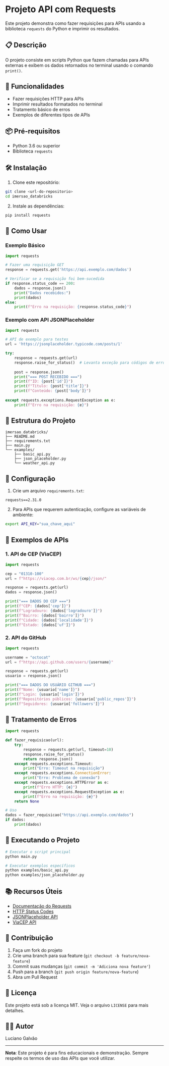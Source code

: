 # Projeto API com Requests

Este projeto demonstra como fazer requisições para APIs usando a biblioteca `requests` do Python e imprimir os resultados.

## 📋 Descrição

O projeto consiste em scripts Python que fazem chamadas para APIs externas e exibem os dados retornados no terminal usando o comando `print()`.

## 🚀 Funcionalidades

- Fazer requisições HTTP para APIs
- Imprimir resultados formatados no terminal
- Tratamento básico de erros
- Exemplos de diferentes tipos de APIs

## 📦 Pré-requisitos

- Python 3.6 ou superior
- Biblioteca `requests`

## 🛠️ Instalação

1. Clone este repositório:
```bash
git clone <url-do-repositorio>
cd imersao_databricks
```

2. Instale as dependências:
```bash
pip install requests
```

## 📖 Como Usar

### Exemplo Básico

```python
import requests

# Fazer uma requisição GET
response = requests.get('https://api.exemplo.com/dados')

# Verificar se a requisição foi bem-sucedida
if response.status_code == 200:
    dados = response.json()
    print("Dados recebidos:")
    print(dados)
else:
    print(f"Erro na requisição: {response.status_code}")
```

### Exemplo com API JSONPlaceholder

```python
import requests

# API de exemplo para testes
url = 'https://jsonplaceholder.typicode.com/posts/1'

try:
    response = requests.get(url)
    response.raise_for_status()  # Levanta exceção para códigos de erro HTTP
    
    post = response.json()
    print("=== POST RECEBIDO ===")
    print(f"ID: {post['id']}")
    print(f"Título: {post['title']}")
    print(f"Conteúdo: {post['body']}")
    
except requests.exceptions.RequestException as e:
    print(f"Erro na requisição: {e}")
```

## 📁 Estrutura do Projeto

```
imersao_databricks/
├── README.md
├── requirements.txt
├── main.py
└── examples/
    ├── basic_api.py
    ├── json_placeholder.py
    └── weather_api.py
```

## 🔧 Configuração

1. Crie um arquivo `requirements.txt`:
```
requests==2.31.0
```

2. Para APIs que requerem autenticação, configure as variáveis de ambiente:
```bash
export API_KEY="sua_chave_aqui"
```

## 📝 Exemplos de APIs

### 1. API de CEP (ViaCEP)
```python
import requests

cep = "01310-100"
url = f"https://viacep.com.br/ws/{cep}/json/"

response = requests.get(url)
dados = response.json()

print("=== DADOS DO CEP ===")
print(f"CEP: {dados['cep']}")
print(f"Logradouro: {dados['logradouro']}")
print(f"Bairro: {dados['bairro']}")
print(f"Cidade: {dados['localidade']}")
print(f"Estado: {dados['uf']}")
```

### 2. API do GitHub
```python
import requests

username = "octocat"
url = f"https://api.github.com/users/{username}"

response = requests.get(url)
usuario = response.json()

print("=== DADOS DO USUÁRIO GITHUB ===")
print(f"Nome: {usuario['name']}")
print(f"Login: {usuario['login']}")
print(f"Repositórios públicos: {usuario['public_repos']}")
print(f"Seguidores: {usuario['followers']}")
```

## 🐛 Tratamento de Erros

```python
import requests

def fazer_requisicao(url):
    try:
        response = requests.get(url, timeout=10)
        response.raise_for_status()
        return response.json()
    except requests.exceptions.Timeout:
        print("Erro: Timeout na requisição")
    except requests.exceptions.ConnectionError:
        print("Erro: Problema de conexão")
    except requests.exceptions.HTTPError as e:
        print(f"Erro HTTP: {e}")
    except requests.exceptions.RequestException as e:
        print(f"Erro na requisição: {e}")
    return None

# Uso
dados = fazer_requisicao("https://api.exemplo.com/dados")
if dados:
    print(dados)
```

## 🚀 Executando o Projeto

```bash
# Executar o script principal
python main.py

# Executar exemplos específicos
python examples/basic_api.py
python examples/json_placeholder.py
```

## 📚 Recursos Úteis

- [Documentação do Requests](https://docs.python-requests.org/)
- [HTTP Status Codes](https://developer.mozilla.org/pt-BR/docs/Web/HTTP/Status)
- [JSONPlaceholder API](https://jsonplaceholder.typicode.com/)
- [ViaCEP API](https://viacep.com.br/)

## 🤝 Contribuição

1. Faça um fork do projeto
2. Crie uma branch para sua feature (`git checkout -b feature/nova-feature`)
3. Commit suas mudanças (`git commit -m 'Adiciona nova feature'`)
4. Push para a branch (`git push origin feature/nova-feature`)
5. Abra um Pull Request

## 📄 Licença

Este projeto está sob a licença MIT. Veja o arquivo `LICENSE` para mais detalhes.

## 👨‍💻 Autor

Luciano Galvão

---

**Nota**: Este projeto é para fins educacionais e demonstração. Sempre respeite os termos de uso das APIs que você utilizar.
